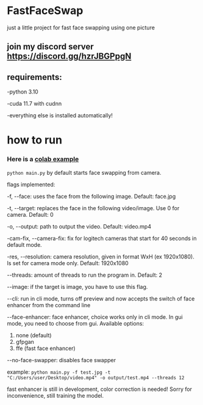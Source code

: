 # FastFaceSwap
just a little project for fast face swapping using one picture
## join my discord server https://discord.gg/hzrJBGPpgN
## requirements:
-python 3.10

-cuda 11.7 with cudnn

-everything else is installed automatically!

# how to run

### Here is a [colab example](https://colab.research.google.com/github/RichardErkhov/FastFaceSwap/blob/main/colab_example.ipynb)

```python main.py``` by default starts face swapping from camera.

flags implemented:

-f, --face: uses the face from the following image. Default: face.jpg

-t, --target: replaces the face in the following video/image. Use 0 for camera. Default: 0

-o, --output: path to output the video. Default: video.mp4

-cam-fix, --camera-fix: fix for logitech cameras that start for 40 seconds in default mode. 

-res, --resolution: camera resolution, given in format WxH (ex 1920x1080). Is set for camera mode only. Default: 1920x1080

--threads: amount of threads to run the program in. Default: 2

--image: if the target is image, you have to use this flag. 

--cli: run in cli mode, turns off preview and now accepts the switch of face enhancer from the command line

--face-enhancer: face enhancer, choice works only in cli mode. In gui mode, you need to choose from gui. Available options:

1) none (default)
2) gfpgan
3) ffe (fast face enhancer)

--no-face-swapper: disables face swapper

example:
``` python main.py -f test.jpg -t "C:/Users/user/Desktop/video.mp4" -o output/test.mp4 --threads 12 ```


fast enhancer is still in development, color correction is needed! Sorry for inconvenience, still training the model.
